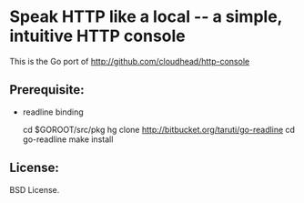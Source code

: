 Speak HTTP like a local -- a simple, intuitive HTTP console
===========================================================

This is the Go port of http://github.com/cloudhead/http-console


Prerequisite:
-------------

* readline binding

    cd $GOROOT/src/pkg
    hg clone http://bitbucket.org/taruti/go-readline
    cd go-readline
    make install

License:
--------

  BSD License.
